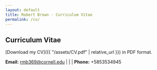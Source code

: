 ```yaml
---
layout: default
title: Robert Brown - Curriculum Vitae
permalink: /cv/
---
```

## Curriculum Vitae

[Download my CV]({{ "/assets/CV.pdf" | relative_url }}) in PDF format.


**Email:** [rmb369@cornell.edu](mailto:rmb369@cornell.edu) | | | **Phone:** +5853534945
